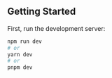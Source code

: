 
## Getting Started

First, run the development server:

```bash
npm run dev
# or
yarn dev
# or
pnpm dev
